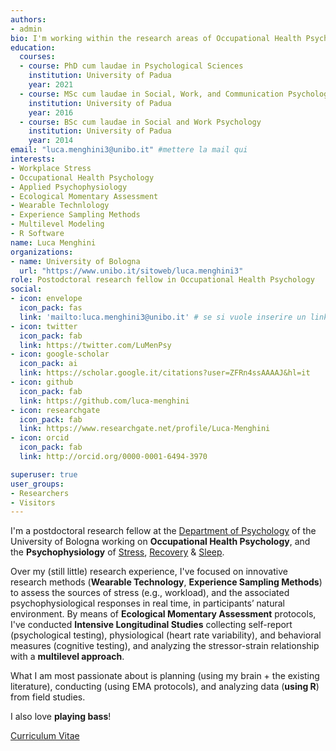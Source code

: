 ```yaml
---
authors:
- admin
bio: I'm working within the research areas of Occupational Health Psychology, and the Psychophysiology of Stress, Recovery & Sleep.
education:
  courses:
  - course: PhD cum laudae in Psychological Sciences
    institution: University of Padua
    year: 2021
  - course: MSc cum laudae in Social, Work, and Communication Psychology
    institution: University of Padua
    year: 2016
  - course: BSc cum laudae in Social and Work Psychology
    institution: University of Padua
    year: 2014
email: "luca.menghini3@unibo.it" #mettere la mail qui
interests:
- Workplace Stress
- Occupational Health Psychology
- Applied Psychophysiology
- Ecological Momentary Assessment
- Wearable Technlology
- Experience Sampling Methods
- Multilevel Modeling
- R Software
name: Luca Menghini
organizations:
- name: University of Bologna
  url: "https://www.unibo.it/sitoweb/luca.menghini3"
role: Postodctoral research fellow in Occupational Health Psychology 
social:
- icon: envelope
  icon_pack: fas
  link: 'mailto:luca.menghini3@unibo.it' # se si vuole inserire un link alla propria mail al posto di #contact mettere
- icon: twitter
  icon_pack: fab
  link: https://twitter.com/LuMenPsy
- icon: google-scholar
  icon_pack: ai
  link: https://scholar.google.it/citations?user=ZFRn4ssAAAAJ&hl=it
- icon: github
  icon_pack: fab
  link: https://github.com/luca-menghini
- icon: researchgate
  icon_pack: fab
  link: https://www.researchgate.net/profile/Luca-Menghini
- icon: orcid
  icon_pack: fab
  link: http://orcid.org/0000-0001-6494-3970

superuser: true
user_groups:
- Researchers
- Visitors
---
```


I'm a postdoctoral research fellow at the [Department of Psychology](https://www.unibo.it/sitoweb/luca.menghini3/en) of the University of Bologna working on **Occupational Health Psychology**, and the **Psychophysiology** of  [Stress](https://lucamenghini.netlify.app/2019/07/12/stress-and-workplace-stress/), [Recovery](https://lucamenghini.netlify.app/2019/07/12/recovery-and-recovery-experiences/) & [Sleep](https://lucamenghini.netlify.app/2019/07/12/sleep-sleep-quality-and-stress/). 

Over my (still little) research experience, I've focused on innovative research methods (**Wearable Technology**, **Experience Sampling Methods**) to assess the sources of stress (e.g., workload), and the associated psychophysiological responses in real time, in participants’ natural environment. By means of **Ecological Momentary Assessment** protocols, I've conducted **Intensive Longitudinal Studies** collecting self-report (psychological testing), physiological (heart rate variability), and behavioral measures (cognitive testing), and analyzing the stressor-strain relationship with a **multilevel approach**.

What I am most passionate about is planning (using my brain + the existing literature), conducting (using EMA protocols), and analyzing data (**using R**) from field studies. 

I also love **playing bass**!

[Curriculum Vitae](files/cv.pdf)
